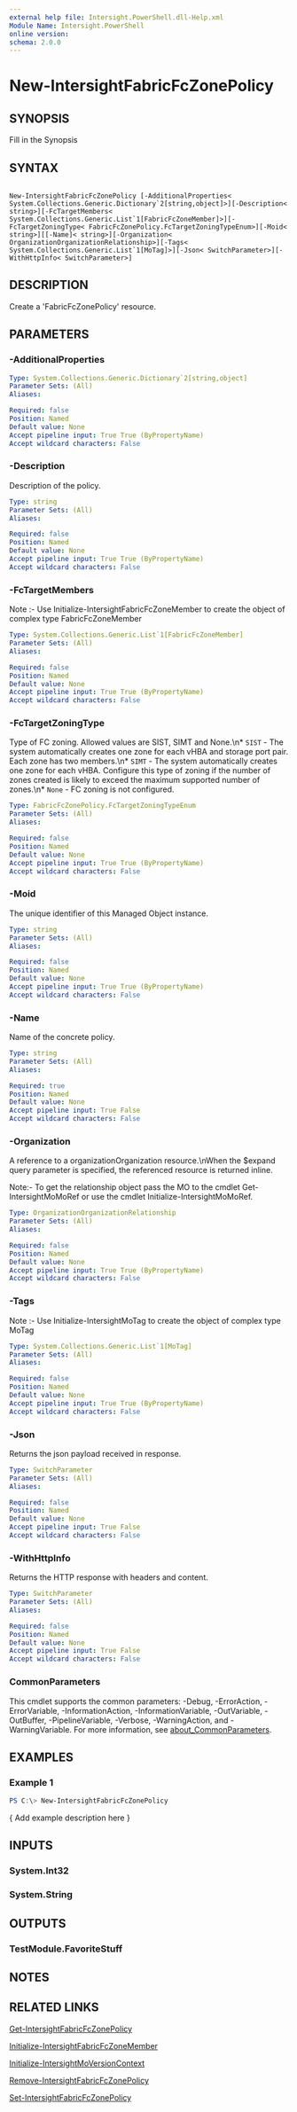 ```yaml
---
external help file: Intersight.PowerShell.dll-Help.xml
Module Name: Intersight.PowerShell
online version:
schema: 2.0.0
---
```


# New-IntersightFabricFcZonePolicy

## SYNOPSIS
Fill in the Synopsis

## SYNTAX

```

New-IntersightFabricFcZonePolicy [-AdditionalProperties< System.Collections.Generic.Dictionary`2[string,object]>][-Description< string>][-FcTargetMembers< System.Collections.Generic.List`1[FabricFcZoneMember]>][-FcTargetZoningType< FabricFcZonePolicy.FcTargetZoningTypeEnum>][-Moid< string>][[-Name]< string>][-Organization< OrganizationOrganizationRelationship>][-Tags< System.Collections.Generic.List`1[MoTag]>][-Json< SwitchParameter>][-WithHttpInfo< SwitchParameter>]

```

## DESCRIPTION
Create a &apos;FabricFcZonePolicy&apos; resource.

## PARAMETERS

### -AdditionalProperties


```yaml
Type: System.Collections.Generic.Dictionary`2[string,object]
Parameter Sets: (All)
Aliases:

Required: false
Position: Named
Default value: None
Accept pipeline input: True True (ByPropertyName)
Accept wildcard characters: False
```

### -Description
Description of the policy.

```yaml
Type: string
Parameter Sets: (All)
Aliases:

Required: false
Position: Named
Default value: None
Accept pipeline input: True True (ByPropertyName)
Accept wildcard characters: False
```

### -FcTargetMembers


Note :- Use Initialize-IntersightFabricFcZoneMember to create the object of complex type FabricFcZoneMember

```yaml
Type: System.Collections.Generic.List`1[FabricFcZoneMember]
Parameter Sets: (All)
Aliases:

Required: false
Position: Named
Default value: None
Accept pipeline input: True True (ByPropertyName)
Accept wildcard characters: False
```

### -FcTargetZoningType
Type of FC zoning. Allowed values are SIST, SIMT and None.\n* `SIST` - The system automatically creates one zone for each vHBA and storage port pair. Each zone has two members.\n* `SIMT` - The system automatically creates one zone for each vHBA. Configure this type of zoning if the number of zones created is likely to exceed the maximum supported number of zones.\n* `None` - FC zoning is not configured.

```yaml
Type: FabricFcZonePolicy.FcTargetZoningTypeEnum
Parameter Sets: (All)
Aliases:

Required: false
Position: Named
Default value: None
Accept pipeline input: True True (ByPropertyName)
Accept wildcard characters: False
```

### -Moid
The unique identifier of this Managed Object instance.

```yaml
Type: string
Parameter Sets: (All)
Aliases:

Required: false
Position: Named
Default value: None
Accept pipeline input: True True (ByPropertyName)
Accept wildcard characters: False
```

### -Name
Name of the concrete policy.

```yaml
Type: string
Parameter Sets: (All)
Aliases:

Required: true
Position: Named
Default value: None
Accept pipeline input: True False
Accept wildcard characters: False
```

### -Organization
A reference to a organizationOrganization resource.\nWhen the $expand query parameter is specified, the referenced resource is returned inline.

 Note:- To get the relationship object pass the MO to the cmdlet Get-IntersightMoMoRef 
or use the cmdlet Initialize-IntersightMoMoRef.

```yaml
Type: OrganizationOrganizationRelationship
Parameter Sets: (All)
Aliases:

Required: false
Position: Named
Default value: None
Accept pipeline input: True True (ByPropertyName)
Accept wildcard characters: False
```

### -Tags


Note :- Use Initialize-IntersightMoTag to create the object of complex type MoTag

```yaml
Type: System.Collections.Generic.List`1[MoTag]
Parameter Sets: (All)
Aliases:

Required: false
Position: Named
Default value: None
Accept pipeline input: True True (ByPropertyName)
Accept wildcard characters: False
```

### -Json
Returns the json payload received in response.

```yaml
Type: SwitchParameter
Parameter Sets: (All)
Aliases:

Required: false
Position: Named
Default value: None
Accept pipeline input: True False
Accept wildcard characters: False
```

### -WithHttpInfo
Returns the HTTP response with headers and content.

```yaml
Type: SwitchParameter
Parameter Sets: (All)
Aliases:

Required: false
Position: Named
Default value: None
Accept pipeline input: True False
Accept wildcard characters: False
```


### CommonParameters
This cmdlet supports the common parameters: -Debug, -ErrorAction, -ErrorVariable, -InformationAction, -InformationVariable, -OutVariable, -OutBuffer, -PipelineVariable, -Verbose, -WarningAction, and -WarningVariable. For more information, see [about_CommonParameters](http://go.microsoft.com/fwlink/?LinkID=113216).

## EXAMPLES

### Example 1
```powershell
PS C:\> New-IntersightFabricFcZonePolicy
```

{ Add example description here }

## INPUTS

### System.Int32

### System.String

## OUTPUTS

### TestModule.FavoriteStuff

## NOTES

## RELATED LINKS

[Get-IntersightFabricFcZonePolicy](./Get-IntersightFabricFcZonePolicy.md)

[Initialize-IntersightFabricFcZoneMember](./Initialize-IntersightFabricFcZoneMember.md)

[Initialize-IntersightMoVersionContext](./Initialize-IntersightMoVersionContext.md)

[Remove-IntersightFabricFcZonePolicy](./Remove-IntersightFabricFcZonePolicy.md)

[Set-IntersightFabricFcZonePolicy](./Set-IntersightFabricFcZonePolicy.md)
